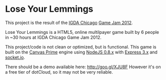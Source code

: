 # Lose Your Lemmings

This project is the result of the [IGDA Chicago](http://igdachicago.com/) [Game Jam 2012](http://igdachicago.com/chicago-game-jam-2/).

Lose Your Lemmings is a HTML5, online multilpayer game built by 6 people in ~30 hours at IGDA Chicago Game Jam 2012.

This project/code is not clean or optimized, but is functional. This game is built on the [Canvas Prime](https://github.com/ashblue/canvas-prime) engine using [NodeJS 0.8.x](http://nodejs.org) with [Express 3.x](http://expressjs.com/) and [socket.io](http://socket.io/).

There should be a demo available here: http://goo.gl/XJU8F
However it's on a free tier of dotCloud, so it may not be very reliable.